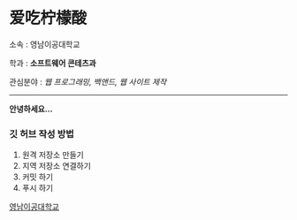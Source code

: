 # 爱吃柠檬酸

소속 : 영남이공대학교

학과 : **소프트웨어 콘테츠과**

관심분야 : *웹 프로그래밍, 백앤드, 웹 사이트 제작*

---

**안녕하세요...**

### 깃 허브 작성 방법

1. 원격 저장소 만들기
2. 지역 저장소 연결하기
3. 커밋 하기
4. 푸시 하기

[영남이공대학교](http://www.ync.ac.kr)



<!--
**suenjo/suenjo** is a ✨ _special_ ✨ repository because its `README.md` (this file) appears on your GitHub profile.

Here are some ideas to get you started:

- 🔭 I’m currently working on ...
- 🌱 I’m currently learning ...
- 👯 I’m looking to collaborate on ...
- 🤔 I’m looking for help with ...
- 💬 Ask me about ...
- 📫 How to reach me: ...
- 😄 Pronouns: ...
- ⚡ Fun fact: ...
-->
